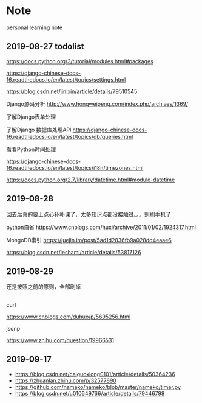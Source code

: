 # Note
personal learning note

## 2019-08-27 todolist
https://docs.python.org/3/tutorial/modules.html#packages

https://django-chinese-docs-16.readthedocs.io/en/latest/topics/settings.html

https://blog.csdn.net/jinixin/article/details/79510545

Django源码分析
http://www.hongweipeng.com/index.php/archives/1369/

了解Django表单处理

了解Django 数据库处理API
https://django-chinese-docs-16.readthedocs.io/en/latest/topics/db/queries.html



看看Python时间处理

https://django-chinese-docs-16.readthedocs.io/en/latest/topics/i18n/timezones.html

https://docs.python.org/2.7/library/datetime.html#module-datetime

## 2019-08-28
回去后真的要上点心补补课了，太多知识点都没接触过。。。别刷手机了

python自省
https://www.cnblogs.com/huxi/archive/2011/01/02/1924317.html

MongoDB索引
https://juejin.im/post/5ad1d2836fb9a028dd4eaae6

https://blog.csdn.net/leshami/article/details/53817126

## 2019-08-29
还是按照之前的原则，全部刷掉


##
curl

https://www.cnblogs.com/duhuo/p/5695256.html

jsonp

https://www.zhihu.com/question/19966531

## 2019-09-17
* https://blog.csdn.net/caiguoxiong0101/article/details/50364236
* https://zhuanlan.zhihu.com/p/32577890
* https://github.com/nameko/nameko/blob/master/nameko/timer.py
* https://blog.csdn.net/u010649766/article/details/79446798

